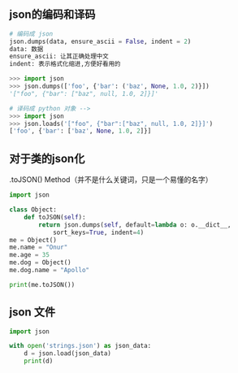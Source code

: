 ## json的编码和译码
```py
# 编码成 json
json.dumps(data, ensure_ascii = False, indent = 2)
data: 数据
ensure_ascii: 让其正确处理中文
indent: 表示格式化缩进,方便好看用的
```
```py
>>> import json
>>> json.dumps(['foo', {'bar': ('baz', None, 1.0, 2)}])
'["foo", {"bar": ["baz", null, 1.0, 2]}]'
```
```py
# 译码成 python 对象 -->
>>> import json
>>> json.loads('["foo", {"bar":["baz", null, 1.0, 2]}]')
['foo', {'bar': ['baz', None, 1.0, 2]}]
```

## 对于类的json化
.toJSON() Method（并不是什么关键词，只是一个易懂的名字）
```py
import json

class Object:
    def toJSON(self):
        return json.dumps(self, default=lambda o: o.__dict__,
            sort_keys=True, indent=4)
me = Object()
me.name = "Onur"
me.age = 35
me.dog = Object()
me.dog.name = "Apollo"

print(me.toJSON())
```

## json 文件
```py
import json

with open('strings.json') as json_data:
    d = json.load(json_data)
    print(d)

```
